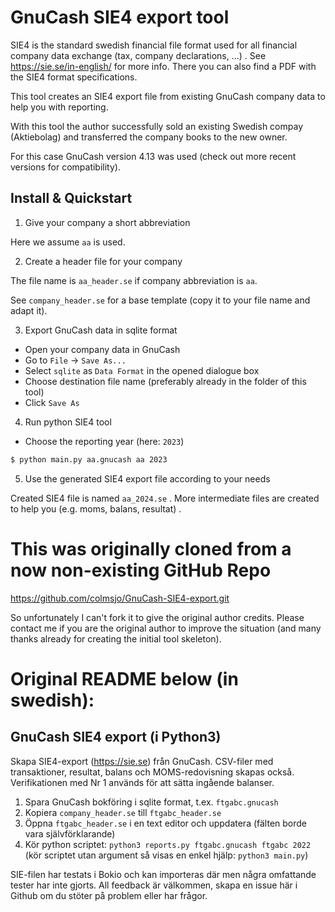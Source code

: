 # GnuCash SIE4 export tool

SIE4 is the standard swedish financial file format used for all financial company data exchange (tax, company declarations, ...) .
See https://sie.se/in-english/ for more info.
There you can also find a PDF with the SIE4 format specifications.

This tool creates an SIE4 export file from existing GnuCash company data to help you with reporting.

With this tool the author successfully sold an existing Swedish compay (Aktiebolag) and transferred the company books to the new owner.

For this case GnuCash version 4.13 was used (check out more recent versions for compatibility).

## Install & Quickstart

1. Give your company a short abbreviation

Here we assume `aa` is used.

2. Create a header file for your company

The file name is `aa_header.se` if company abbreviation is `aa`.

See `company_header.se` for a base template (copy it to your file name and adapt it).

3. Export GnuCash data in sqlite format

- Open your company data in GnuCash
- Go to `File` -> `Save As...`
- Select `sqlite` as `Data Format` in the opened dialogue box
- Choose destination file name (preferably already in the folder of this tool)
- Click `Save As`

4. Run python SIE4 tool

- Choose the reporting year (here: `2023`)

```bash
$ python main.py aa.gnucash aa 2023
```

5. Use the generated SIE4 export file according to your needs

Created SIE4 file is named `aa_2024.se` .
More intermediate files are created to help you (e.g. moms, balans, resultat) .


# This was originally cloned from a now non-existing GitHub Repo

https://github.com/colmsjo/GnuCash-SIE4-export.git

So unfortunately I can't fork it to give the original author credits.
Please contact me if you are the original author to improve the situation (and many thanks already for creating the initial tool skeleton).


# Original README below (in swedish):

## GnuCash SIE4 export (i Python3)

Skapa SIE4-export (https://sie.se) från GnuCash. CSV-filer med transaktioner, resultat, balans och MOMS-redovisning skapas också.
Verifikationen med Nr 1 används för att sätta ingående balanser.

1. Spara GnuCash bokföring i sqlite format, t.ex. `ftgabc.gnucash`
2. Kopiera `company_header.se` till `ftgabc_header.se`
3. Öppna `ftgabc_header.se` i en text editor och uppdatera (fälten borde vara självförklarande)
4. Kör python scriptet: `python3 reports.py ftgabc.gnucash ftgabc 2022` (kör scriptet utan argument så visas en enkel hjälp: `python3 main.py`)

SIE-filen har testats i Bokio och kan importeras där men några omfattande tester har inte gjorts. All feedback är välkommen, skapa en issue
här i Github om du stöter på problem eller har frågor.
